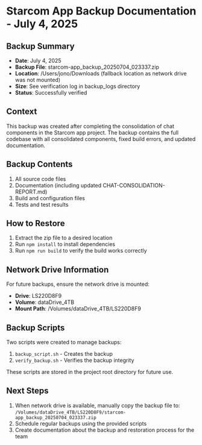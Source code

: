 # Starcom App Backup Documentation - July 4, 2025

## Backup Summary
- **Date**: July 4, 2025
- **Backup File**: starcom-app_backup_20250704_023337.zip
- **Location**: /Users/jono/Downloads (fallback location as network drive was not mounted)
- **Size**: See verification log in backup_logs directory
- **Status**: Successfully verified

## Context
This backup was created after completing the consolidation of chat components in the Starcom app project. The backup contains the full codebase with all consolidated components, fixed build errors, and updated documentation.

## Backup Contents
1. All source code files
2. Documentation (including updated CHAT-CONSOLIDATION-REPORT.md)
3. Build and configuration files
4. Tests and test results

## How to Restore
1. Extract the zip file to a desired location
2. Run `npm install` to install dependencies
3. Run `npm run build` to verify the build works correctly

## Network Drive Information
For future backups, ensure the network drive is mounted:
- **Drive**: LS220D8F9 
- **Volume**: dataDrive_4TB
- **Mount Path**: /Volumes/dataDrive_4TB/LS220D8F9

## Backup Scripts
Two scripts were created to manage backups:
1. `backup_script.sh` - Creates the backup
2. `verify_backup.sh` - Verifies the backup integrity

These scripts are stored in the project root directory for future use.

## Next Steps
1. When network drive is available, manually copy the backup file to:
   `/Volumes/dataDrive_4TB/LS220D8F9/starcom-app_backup_20250704_023337.zip`
2. Schedule regular backups using the provided scripts
3. Create documentation about the backup and restoration process for the team
